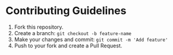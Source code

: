 # Contributing Guidelines

1. Fork this repository.
2. Create a branch: `git checkout -b feature-name`
3. Make your changes and commit: `git commit -m 'Add feature'`
4. Push to your fork and create a Pull Request.
